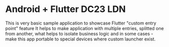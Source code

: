 # Android + Flutter DC23 LDN 
This is very basic sample application to showcase Flutter "custom entry point" feature 
It helps to make application with multiple entries, splitted one from another, what helps to isolate business logic and in some cases - make this app portable to special devices where custom launcher exist.

